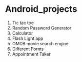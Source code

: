 # Android_projects
1. Tic tac toe
2. Random Password Generator
3. Calculator
4. Flash Light app
5. OMDB movie search engine
6. Different Forms
7. Appointment Taker
